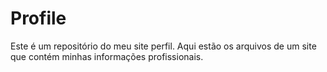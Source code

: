 # Profile
Este é um repositório do meu site perfil. Aqui estão os arquivos de um site que contém minhas informações profissionais.
